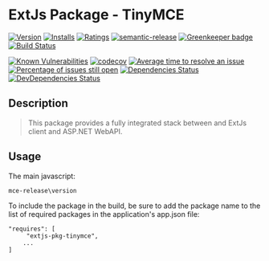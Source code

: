 # ExtJs Package - TinyMCE

[![Version](https://vsmarketplacebadge.apphb.com/version-short/spmeesseman.extjs-server-net.svg)](https://marketplace.visualstudio.com/items?itemName=spmeesseman.extjs-server-net)
[![Installs](https://vsmarketplacebadge.apphb.com/installs-short/spmeesseman.extjs-server-net.svg)](https://marketplace.visualstudio.com/items?itemName=spmeesseman.extjs-server-net)
[![Ratings](https://vsmarketplacebadge.apphb.com/rating-short/spmeesseman.extjs-server-net.svg)](https://marketplace.visualstudio.com/items?itemName=spmeesseman.extjs-server-net)
[![semantic-release](https://img.shields.io/badge/%20%20%F0%9F%93%A6%F0%9F%9A%80-semantic--release-e10079.svg)](https://github.com/semantic-release/semantic-release)
[![Greenkeeper badge](https://badges.greenkeeper.io/spmeesseman/extjs-server-net.svg)](https://greenkeeper.io/)
[![Build Status](https://dev.azure.com/spmeesseman/extjs-server-net/_apis/build/status/spmeesseman.extjs-server-net?branchName=master)](https://dev.azure.com/spmeesseman/extjs-server-net/_build/latest?definitionId=2&branchName=master)

[![Known Vulnerabilities](https://snyk.io/test/github/spmeesseman/extjs-server-net/badge.svg)](https://snyk.io/test/github/spmeesseman/extjs-server-net)
[![codecov](https://codecov.io/gh/spmeesseman/extjs-server-net/branch/master/graph/badge.svg)](https://codecov.io/gh/spmeesseman/extjs-server-net)
[![Average time to resolve an issue](https://isitmaintained.com/badge/resolution/spmeesseman/extjs-server-net.svg)](https://isitmaintained.com/project/spmeesseman/extjs-server-net "Average time to resolve an issue")
[![Percentage of issues still open](https://isitmaintained.com/badge/open/spmeesseman/extjs-server-net.svg)](https://isitmaintained.com/project/spmeesseman/extjs-server-net "Percentage of issues still open")
[![Dependencies Status](https://david-dm.org/spmeesseman/extjs-server-net/status.svg)](https://david-dm.org/spmeesseman/extjs-server-net)
[![DevDependencies Status](https://david-dm.org/spmeesseman/extjs-server-net/dev-status.svg)](https://david-dm.org/spmeesseman/extjs-server-net?type=dev)

## Description

> This package provides a fully integrated stack between and ExtJs client and ASP.NET WebAPI.

## Usage

The main javascript:

    mce-release\version

To include the package in the build, be sure to add the package name to the list of required
packages in the application's app.json file:

    "requires": [
         "extjs-pkg-tinymce",
        ...
    ]

